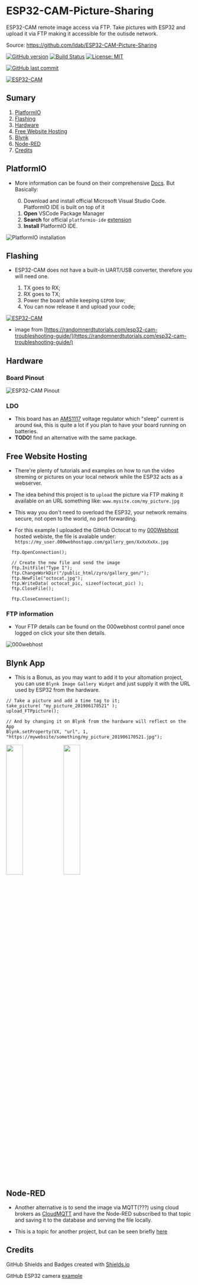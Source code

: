 # ESP32-CAM-Picture-Sharing
ESP32-CAM remote image access via FTP. Take pictures with ESP32 and upload it via FTP making it accessible for the outisde network.

Source: https://github.com/ldab/ESP32-CAM-Picture-Sharing

[![GitHub version](https://img.shields.io/github/release/xelawe/ESP32-CAM-Picture-Sharing.svg)](https://github.com/xelawe/ESP32-CAM-Picture-Sharing/releases/latest)
[![Build Status](https://travis-ci.org/xelawe/ESP32-CAM-Picture-Sharing.svg?branch=master)](https://travis-ci.org/xelawe/ESP32-CAM-Picture-Sharing)
[![License: MIT](https://img.shields.io/badge/License-MIT-green.svg)](https://github.com/xelawe/ESP32-CAM-Picture-Sharing/blob/master/LICENSE)

[![GitHub last commit](https://img.shields.io/github/last-commit/xelawe/ESP32-CAM-Picture-Sharing.svg?style=social)](https://github.com/xelawe/ESP32-CAM-Picture-Sharing)

[![ESP32-CAM](./pics/esp32cam.jpg)](https://www.aliexpress.com/item/32963016501.html?spm=a2g0s.9042311.0.0.4acb4c4dqzOcdx)

## Sumary

1. [PlatformIO](/README.md#PlatformIO)
2. [Flashing](/README.md#Flashing)
3. [Hardware](/README.md#Hardware)
4. [Free Website Hosting](/README.md#Free-Website-Hosting)
5. [Blynk](/README.md#Blynk)
6. [Node-RED](/README.md#Node-RED)
7. [Credits](/README.md#Credits)

## PlatformIO

* More information can be found on their comprehensive [Docs](https://docs.platformio.org/en/latest/ide/vscode.html). But Basically:

  0. Download and install official Microsoft Visual Studio Code. PlatformIO IDE is built on top of it
  1. **Open** VSCode Package Manager
  2. **Search** for official `platformio-ide` [extension](https://marketplace.visualstudio.com/items?itemName=platformio.platformio-ide)
  3. **Install** PlatformIO IDE.

![PlatformIO installation](https://docs.platformio.org/en/latest/_images/platformio-ide-vscode-pkg-installer.png)

## Flashing

* ESP32-CAM does not have a built-in UART/USB converter, therefore you will need one.

  1. TX goes to RX;
  2. RX goes to TX;
  3. Power the board while keeping `GIPO0` low;
  4. You can now release it and upload your code;

[![ESP32-CAM](https://i2.wp.com/randomnerdtutorials.com/wp-content/uploads/2019/03/ESP32-CAM-wiring-FTDI1.png?w=750&ssl=1)](https://randomnerdtutorials.com/esp32-cam-troubleshooting-guide/)
 * image from [https://randomnerdtutorials.com/esp32-cam-troubleshooting-guide/](https://randomnerdtutorials.com/esp32-cam-troubleshooting-guide/)

## Hardware

### Board Pinout

![ESP32-CAM Pinout](./pics/esp32cam_pinout.png)

### LDO

* This board has an [AMS1117](./extras/ds1117.pdf) voltage regulator which "sleep" current is around `6mA`, this is quite a lot if you plan to have your board running on batteries.
* **TODO!** find an alternative with the same package.

## Free Website Hosting

* There're plenty of tutorials and examples on how to run the video streming or pictures on your local network while the ESP32 acts as a webserver.

* The idea behind this project is to `upload` the picture via FTP making it available on an URL something like: `www.mysite.com/my_picture.jpg`

* This way you don't need to overload the ESP32, your network remains secure, not open to the world, no port forwarding.

* For this example I uploaded the GitHub Octocat to my [000Webhost](https://www.000webhost.com/) hosted webiste, the file is avalable under: `https://my_user.000webhostapp.com/gallery_gen/XxXxXxXx.jpg`

```
  ftp.OpenConnection();

  // Create the new file and send the image
  ftp.InitFile("Type I");
  ftp.ChangeWorkDir("/public_html/zyro/gallery_gen/");
  ftp.NewFile("octocat.jpg");
  ftp.WriteData( octocat_pic, sizeof(octocat_pic) );
  ftp.CloseFile();

  ftp.CloseConnection();
```

### FTP information

* Your FTP details can be found on the 000webhost control panel once logged on click your site then details.

![000webhost](https://www.000webhost.com/forum/uploads/default/original/2X/0/026a3c78b11ca4864452140237eab946a3f2c267.png)

## Blynk App

* This is a Bonus, as you may want to add it to your altomation project, you can use `Blynk Image Gallery Widget` and just supply it with the URL used by ESP32 from the hardware.

```
// Take a picture and add a time tag to it;
take_picture( "my_picture_201906170521" );
upload_FTPpicture();

// And by changing it on Blynk from the hardware will reflect on the App
Blynk.setProperty(VX, "url", 1, "https://mywebsite/something/my_picture_201906170521.jpg");
```

<img src="./pics/screenshot_blynk.jpg" width="30%"> <img src="./pics/QR.jpg" width="30%"> 

## Node-RED

* Another alternative is to send the image via MQTT(???) using cloud brokers as [CloudMQTT](https://www.cloudmqtt.com/) and have the Node-RED subscribed to that topic and saving it to the database and serving the file locally.

* This is a topic for another project, but can be seen briefly [here](https://github.com/ldab/Node-RED-Energy-Harvesting-dashboard)

## Credits

GitHub Shields and Badges created with [Shields.io](https://github.com/badges/shields/)

GitHub ESP32 camera [example](https://github.com/espressif/arduino-esp32/tree/master/libraries/ESP32/examples/Camera/CameraWebServer)
